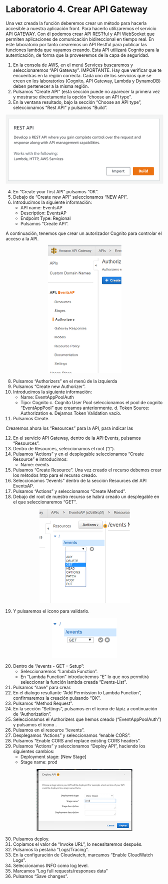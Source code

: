 # Laboratorio 4.  Crear API Gateway

Una vez creada la función deberemos crear un método para hacerla accesible a nuestra aplicación front. Para hacerlo utilizaremos el servicio API GATEWAY. Con él podemos crear API RESTful y API WebSocket que permiten aplicaciones de comunicación bidireccional en tiempo real. 
En este laboratorio por tanto crearemos un API Restful para publicar las funciones lambda que vayamos creando. Esta API utilizará Cognito para la autenticación, de forma que la proveeremos de la capa de seguridad.
1.	En la consola de AWS, en el menú Services buscaremos y seleccionaremos “API Gateway”.
IMPORTANTE. Hay que verificar que te encuentras en la región correcta. Cada uno de los servicios que se creen en los laboratorios (Cognito, API Gateway, Lambda y DynamoDB) deben pertenecer a la misma región.
2.	Pulsamos “Create API” (esta sección puede no aparecer la primera vez y mostrarse directamente la opción “choose an API type”.
3.	En la ventana resultado, bajo la sección “Choose an API type”, seleccionamos “Rest API” y pulsamos “Build”.

<p align="center">
    <img src="resources/api_1.png">
</p>

4.	En “Create your first API” pulsamos “OK”.
5.	Debajo de “Create new API” seleccionamos “NEW API”.
6.	Introducimos la siguiente información:
    * API name: EventsAP
    * Description: EventsAP
    * Endpoint Type: Regional
    * Pulsamos “Create API”.

A continuación, tenemos que crear un autorizador Cognito para controlar el acceso a la API. 

<p align="center">
    <img src="resources/api_2.png">
</p>

8.	Pulsamos “Authorizers” en el menú de la izquierda
9.	Pulsamos “Create new Authorizer”.
10.	Introducimos la siguiente información:
    *	Name: EventAppPoolAuth
    *	Tipo: Cognito
c.	Cognito User Pool seleccionamos el pool de cognito “EventAppPool” que creamos anteriormente.
d.	Token Source: Authorization
e.	Dejamos Token Validation vacío.
11.	Pulsamos Create.

Crearemos ahora los “Resources” para la API, para indicar las

12.	En el servicio API Gateway, dentro de la API:Events, pulsamos “Resources”.
13.	Dentro de Resources, seleccionamos el root (“/”).
14.	Pulsamos “Actions” y en el desplegable seleccionamos “Create Resource” e introducimos:
    * Name: events
15.	Pulsamos “Create Resource”.
Una vez creado el recurso debemos crear los métodos http para el recurso creado.
16.	Seleccionamos “/events” dentro de la sección Resources del API EventsAP.
17.	Pulsamos “Actions” y seleccionamos “Create Method”.
18.	Debajo del root de nuestro recurso se habrá creado un desplegable en el que seleccionaremos “GET”.

<p align="center">
    <img src="resources/api_3.png">
</p>

19.	Y pulsaremos el icono   para validarlo.

<p align="center">
    <img src="resources/api_4.png">
</p>


20.	Dentro de “/events - GET – Setup”:
    * Seleccionaremos “Lambda Function”.
    * En “Lambda Function” introduciremos “E” lo que nos permitirá seleccionar la función lambda creada “Events-List”.
21.	Pulsamos “save" para crear.
22.	En el dialogo resultante “Add Permission to Lambda Function”, confirmaremos la creación pulsando “OK”.
23.	Pulsamos “Method Request”.
24.	En la sección “Settings”, pulsamos en el icono de lápiz a continuación de “Authorization”.
25.	Seleccionamos el Authorizers que hemos creado (“EventAppPoolAuth”) y pulsamos el icono  .
26.	Pulsamos en el resource “/events”.
27.	Desplegamos “Actions” y seleccionamos “enable CORS”.
28.	Pulsamos “Enable CORS and replace existing CORS headers”.
29.	Pulsamos “Actions” y seleccionamos “Deploy API”, haciendo los siguientes cambios:
    *	Deployment stage: [New Stage]
    * Stage name: prod

<p align="center">
    <img src="resources/api_5.png">
</p>


30.	Pulsamos deploy.
31.	Copiamos el valor de “Invoke URL”, lo necesitaremos después.
32.	Pulsamos la pestaña “Logs/Tracing”.
33.	En la configuración de Cloudwatch, marcamos “Enable CloudWatch Logs”.
34.	Seleccionamos INFO como log level.
35.	Marcamos “Log full requests/responses data”
36.	Pulsamos “Save changes”.

